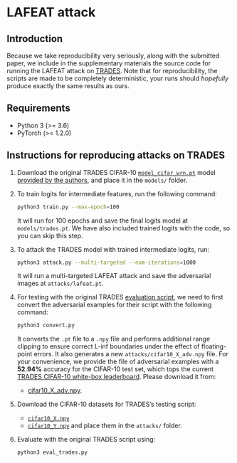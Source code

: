 # LAFEAT attack

## Introduction
Because we take reproducibility very seriously,
along with the submitted paper,
we include in the supplementary materials
the source code for running the LAFEAT attack
on [TRADES](https://github.com/yaodongyu/TRADES).
Note that for reproducibility,
the scripts are made to be completely deterministic,
your runs should *hopefully* produce
exactly the same results as ours.

## Requirements

* Python 3 (>= 3.6)
* PyTorch (>= 1.2.0)

## Instructions for reproducing attacks on TRADES

1. Download the original TRADES CIFAR-10
   [`model_cifar_wrn.pt`](https://drive.google.com/file/d/10sHvaXhTNZGz618QmD5gSOAjO3rMzV33/view?usp=sharing)
   model [provided by the authors](https://github.com/yaodongyu/TRADES#how-to-download-our-cnn-checkpoint-for-mnist-and-wrn-34-10-checkpoint-for-cifar10),
   and place it in the `models/` folder.

2. To train logits for intermediate features,
   run the following command:
   ```sh
   python3 train.py --max-epoch=100
   ```
   It will run for 100 epochs
   and save the final logits model at `models/trades.pt`.
   We have also included trained logits with the code,
   so you can skip this step.

3. To attack the TRADES model with trained intermediate logits, run:
   ```sh
   python3 attack.py --multi-targeted --num-iterations=1000
   ```
   It will run a multi-targeted LAFEAT attack
   and save the adversarial images at `attacks/lafeat.pt`.

4. For testing with the original TRADES
   [evaluation script](https://github.com/yaodongyu/TRADES/blob/master/evaluate_attack_cifar10.py),
   we need to first convert the adversarial examples
   for their script with the following command:
   ```sh
   python3 convert.py
   ```
   It converts the `.pt` file to a `.npy` file
   and performs additional range clipping
   to ensure correct L-inf boundaries
   under the effect of floating-point errors.
   It also generates a new `attacks/cifar10_X_adv.npy` file.
   For your convenience,
   we provide the file of adversarial examples
   with a **52.94%** accuracy for the CIFAR-10 test set,
   which tops the current [TRADES CIFAR-10 white-box leaderboard](https://github.com/yaodongyu/TRADES#white-box-leaderboard).
   Please download it from:
    * [cifar10_X_adv.npy](https://uc4643dc196884d1ab5fc5b4288d.dl.dropboxusercontent.com/cd/0/get/BDrjgs0il1zm2Ok6l-dkIRO30EiyfCbbMt7CQ817rn8sOHxRJODjJCHf5wGwfxvnxAorRkuCPgplXLnZytdbgTScZAi54UJwoPofPu96Ye4swHLXIxRn_Ty-R9n_F3WQIZI/file?_download_id=6965836786716988875740979343392151144010951457427632118466443275&_notify_domain=www.dropbox.com&dl=1).

5. Download the CIFAR-10 datasets
   for TRADES’s testing script:
    * [`cifar10_X.npy`](https://drive.google.com/file/d/1PXePa721gTvmQ46bZogqNGkW31Vu6u3J/view?usp=sharing)
    * [`cifar10_Y.npy`](https://drive.google.com/file/d/1znICoQ8Ds9MH-1yhNssDs3hgBpvx57PV/view?usp=sharing)
   and place them in the `attacks/` folder.

6. Evaluate with the original TRADES script using:
   ```sh
   python3 eval_trades.py
   ```
